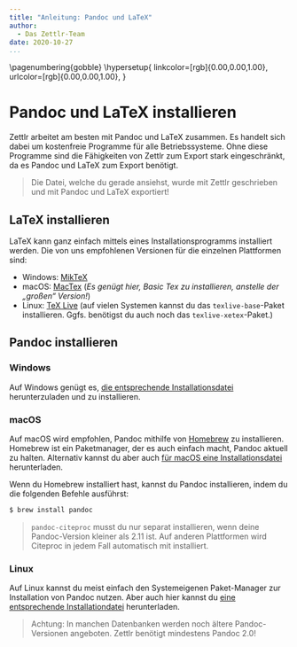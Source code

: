 ```yaml
---
title: "Anleitung: Pandoc und LaTeX"
author:
  - Das Zettlr-Team
date: 2020-10-27
...
```


\pagenumbering{gobble}
\hypersetup{
linkcolor=[rgb]{0.00,0.00,1.00},
urlcolor=[rgb]{0.00,0.00,1.00},
}

# Pandoc und LaTeX installieren

Zettlr arbeitet am besten mit Pandoc und LaTeX zusammen. Es handelt sich dabei um kostenfreie Programme für alle Betriebssysteme. Ohne diese Programme sind die Fähigkeiten von Zettlr zum Export stark eingeschränkt, da es Pandoc und LaTeX zum Export benötigt.

> Die Datei, welche du gerade ansiehst, wurde mit Zettlr geschrieben und mit Pandoc und LaTeX exportiert!

## LaTeX installieren

LaTeX kann ganz einfach mittels eines Installationsprogramms installiert werden. Die von uns empfohlenen Versionen für die einzelnen Plattformen sind:

* Windows: [MikTeX](https://miktex.org/download)
* macOS: [MacTex](https://www.tug.org/mactex/morepackages.html) (_Es genügt hier, Basic Tex zu installieren, anstelle der „großen“ Version!_)
* Linux: [TeX Live](https://www.tug.org/texlive/) (auf vielen Systemen kannst du das `texlive-base`-Paket installieren. Ggfs. benötigst du auch noch das `texlive-xetex`-Paket.)

## Pandoc installieren

### Windows

Auf Windows genügt es, [die entsprechende Installationsdatei](https://github.com/jgm/pandoc/releases/latest) herunterzuladen und zu installieren.

### macOS

Auf macOS wird empfohlen, Pandoc mithilfe von [Homebrew](https://brew.sh/) zu installieren. Homebrew ist ein Paketmanager, der es auch einfach macht, Pandoc aktuell zu halten. Alternativ kannst du aber auch [für macOS eine Installationsdatei](https://github.com/jgm/pandoc/releases/latest) herunterladen.

Wenn du Homebrew installiert hast, kannst du Pandoc installieren, indem du die folgenden Befehle ausführst:

```bash
$ brew install pandoc
```

> `pandoc-citeproc` musst du nur separat installieren, wenn deine Pandoc-Version kleiner als 2.11 ist. Auf anderen Plattformen wird Citeproc in jedem Fall automatisch mit installiert.

### Linux

Auf Linux kannst du meist einfach den Systemeigenen Paket-Manager zur Installation von Pandoc nutzen. Aber auch hier kannst du [eine entsprechende Installationdatei](https://github.com/jgm/pandoc/releases/latest) herunterladen.

> Achtung: In manchen Datenbanken werden noch ältere Pandoc-Versionen angeboten. Zettlr benötigt mindestens Pandoc 2.0!
